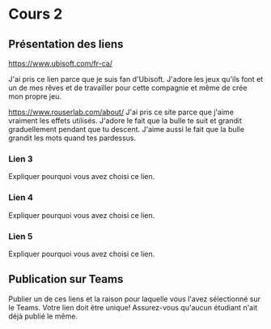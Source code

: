 # Cours 2
## Présentation des liens

 https://www.ubisoft.com/fr-ca/
 
 J'ai pris ce lien parce que je suis fan d'Ubisoft. J'adore les jeux qu'ils font et un de mes rêves et de travailler pour cette compagnie et même de crée mon propre jeu.

https://www.rouserlab.com/about/
J'ai pris ce site parce que j'aime vraiment les effets utilisés. J'adore le fait que la bulle te suit et grandit graduellement pendant que tu descent. J'aime aussi le fait que la bulle grandit les mots quand tes pardessus.

### Lien 3 
Expliquer pourquoi vous avez choisi ce lien.  

### Lien 4 
Expliquer pourquoi vous avez choisi ce lien. 

### Lien 5 
Expliquer pourquoi vous avez choisi ce lien.  

## Publication sur Teams
Publier un de ces liens et la raison pour laquelle vous l'avez sélectionné sur le Teams. Votre lien doit être unique! Assurez-vous qu'aucun étudiant n'ait déjà publié le même. 
